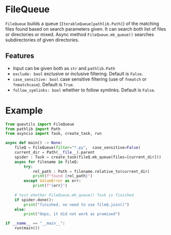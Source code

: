 # FileQueue

`FileQueue` builds a queue (`IterableQueue[pathlib.Path]`) of the matching files found based on search parameters given. It can search both list of files or directories or mixed. Async method `FileQueue.mk_queue()` searches subdirectories of given directories.  

## Features

- Input can be given both as `str` and `pathlib.Path`
- `exclude: bool` exclusive or  inclusive filtering. Default is `False`.
- `case_sensitive: bool` case sensitive filtering (use of `fnmatch` or `fnmatchcase`). Default is `True`.
- `follow_symlinks: bool` whether to follow symlinks. Default is `False`.

# Example

```python
from queutils import FileQueue
from pathlib import Path
from asyncio import Task, create_task, run

async def main() -> None:
    fileQ = FileQueue(filter="*.py",  case_sensitive=False)
    current_dir = Path(__file__).parent
    spider : Task = create_task(fileQ.mk_queue(files=[current_dir]))
    async for filename in fileQ:
        try:
            rel_path : Path = filename.relative_to(current_dir)
            print(f"found {rel_path}")
        except ValueError as err:
            print(f"{err}")
    
    # test whether FileQueue.mk_queue() Task is finished
    if spider.done():
        print("finished, no need to use fileQ.join()")
    else:
        print("Oops, it did not work as promised")

if __name__ == "__main__":
    run(main())
```